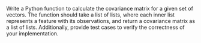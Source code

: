 Write a Python function to calculate the covariance matrix for a given set of vectors. The function should take a list of lists, where each inner list represents a feature with its observations, and return a covariance matrix as a list of lists. Additionally, provide test cases to verify the correctness of your implementation.
